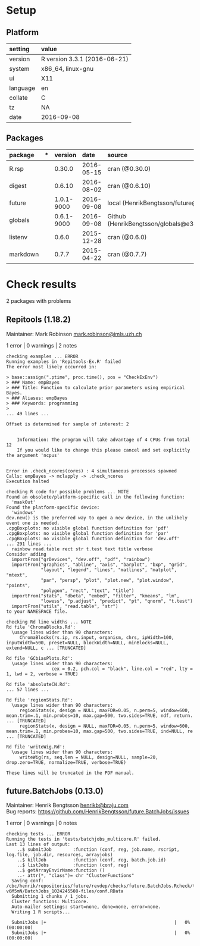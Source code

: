 # Setup

## Platform

|setting  |value                        |
|:--------|:----------------------------|
|version  |R version 3.3.1 (2016-06-21) |
|system   |x86_64, linux-gnu            |
|ui       |X11                          |
|language |en                           |
|collate  |C                            |
|tz       |NA                           |
|date     |2016-09-08                   |

## Packages

|package  |*  |version    |date       |source                                   |
|:--------|:--|:----------|:----------|:----------------------------------------|
|R.rsp    |   |0.30.0     |2016-05-15 |cran (@0.30.0)                           |
|digest   |   |0.6.10     |2016-08-02 |cran (@0.6.10)                           |
|future   |   |1.0.1-9000 |2016-09-08 |local (HenrikBengtsson/future@NA)        |
|globals  |   |0.6.1-9000 |2016-09-08 |Github (HenrikBengtsson/globals@e3ec0b6) |
|listenv  |   |0.6.0      |2015-12-28 |cran (@0.6.0)                            |
|markdown |   |0.7.7      |2015-04-22 |cran (@0.7.7)                            |

# Check results
2 packages with problems

## Repitools (1.18.2)
Maintainer: Mark Robinson <mark.robinson@imls.uzh.ch>

1 error  | 0 warnings | 2 notes

```
checking examples ... ERROR
Running examples in 'Repitools-Ex.R' failed
The error most likely occurred in:

> base::assign(".ptime", proc.time(), pos = "CheckExEnv")
> ### Name: empBayes
> ### Title: Function to calculate prior parameters using empirical Bayes.
> ### Aliases: empBayes
> ### Keywords: programming
> 
... 49 lines ...

Offset is determined for sample of interest: 2


	Information: The program will take advantage of 4 CPUs from total 12
	If you would like to change this please cancel and set explicitly the argument 'ncpus'


Error in .check_ncores(cores) : 4 simultaneous processes spawned
Calls: empBayes -> mclapply -> .check_ncores
Execution halted

checking R code for possible problems ... NOTE
Found an obsolete/platform-specific call in the following function:
  'maskOut'
Found the platform-specific device:
  'windows'
dev.new() is the preferred way to open a new device, in the unlikely
event one is needed.
.cpgBoxplots: no visible global function definition for 'pdf'
.cpgBoxplots: no visible global function definition for 'par'
.cpgBoxplots: no visible global function definition for 'dev.off'
... 291 lines ...
  rainbow read.table rect str t.test text title verbose
Consider adding
  importFrom("grDevices", "dev.off", "pdf", "rainbow")
  importFrom("graphics", "abline", "axis", "barplot", "bxp", "grid",
             "layout", "legend", "lines", "matlines", "matplot", "mtext",
             "par", "persp", "plot", "plot.new", "plot.window", "points",
             "polygon", "rect", "text", "title")
  importFrom("stats", "dbeta", "embed", "filter", "kmeans", "lm",
             "lowess", "p.adjust", "predict", "pt", "qnorm", "t.test")
  importFrom("utils", "read.table", "str")
to your NAMESPACE file.

checking Rd line widths ... NOTE
Rd file 'ChromaBlocks.Rd':
  \usage lines wider than 90 characters:
     ChromaBlocks(rs.ip, rs.input, organism, chrs, ipWidth=100, inputWidth=500, preset=NULL, blockWidth=NULL, minBlocks=NULL, extend=NULL, c ... [TRUNCATED]

Rd file 'GCbiasPlots.Rd':
  \usage lines wider than 90 characters:
                 cex = 0.2, pch.col = "black", line.col = "red", lty = 1, lwd = 2, verbose = TRUE)

Rd file 'absoluteCN.Rd':
... 57 lines ...

Rd file 'regionStats.Rd':
  \usage lines wider than 90 characters:
     regionStats(x, design = NULL, maxFDR=0.05, n.perm=5, window=600, mean.trim=.1, min.probes=10, max.gap=500, two.sides=TRUE, ndf, return. ... [TRUNCATED]
     regionStats(x, design = NULL, maxFDR=0.05, n.perm=5, window=600, mean.trim=.1, min.probes=10, max.gap=500, two.sides=TRUE, ind=NULL, re ... [TRUNCATED]

Rd file 'writeWig.Rd':
  \usage lines wider than 90 characters:
     writeWig(rs, seq.len = NULL, design=NULL, sample=20, drop.zero=TRUE, normalize=TRUE, verbose=TRUE)

These lines will be truncated in the PDF manual.
```

## future.BatchJobs (0.13.0)
Maintainer: Henrik Bengtsson <henrikb@braju.com>  
Bug reports: https://github.com/HenrikBengtsson/future.BatchJobs/issues

1 error  | 0 warnings | 0 notes

```
checking tests ... ERROR
Running the tests in 'tests/batchjobs_multicore.R' failed.
Last 13 lines of output:
    ..$ submitJob        :function (conf, reg, job.name, rscript, log.file, job.dir, resources, arrayjobs)  
    ..$ killJob          :function (conf, reg, batch.job.id)  
    ..$ listJobs         :function (conf, reg)  
    ..$ getArrayEnvirName:function ()  
    ..- attr(*, "class")= chr "ClusterFunctions"
  Saving conf: /cbc/henrik/repositories/future/revdep/checks/future.BatchJobs.Rcheck/tests/.future/20160908_101259-v6M5mN/BatchJobs_1024245508-files/conf.RData
  Submitting 1 chunks / 1 jobs.
  Cluster functions: Multicore.
  Auto-mailer settings: start=none, done=none, error=none.
  Writing 1 R scripts...
  
  SubmitJobs |+                                                |   0% (00:00:00)
  SubmitJobs |+                                                |   0% (00:00:00)
```

